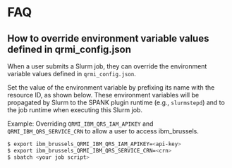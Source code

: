 # FAQ

## How to override environment variable values defined in qrmi_config.json

When a user submits a Slurm job, they can override the environment variable values defined in `qrmi_config.json`.

Set the value of the environment variable by prefixing its name with the resource ID, as shown below. These environment variables will be propagated by Slurm to the SPANK plugin runtime (e.g., `slurmstepd`) and to the job runtime when executing this Slurm job.

Example: Overriding `QRMI_IBM_QRS_IAM_APIKEY` and `QRMI_IBM_QRS_SERVICE_CRN` to allow a user to access ibm_brussels.

```bash
$ export ibm_brussels_QRMI_IBM_QRS_IAM_APIKEY=<api-key>
$ export ibm_brussels_QRMI_IBM_QRS_SERVICE_CRN=<crn>
$ sbatch <your job script>
```
